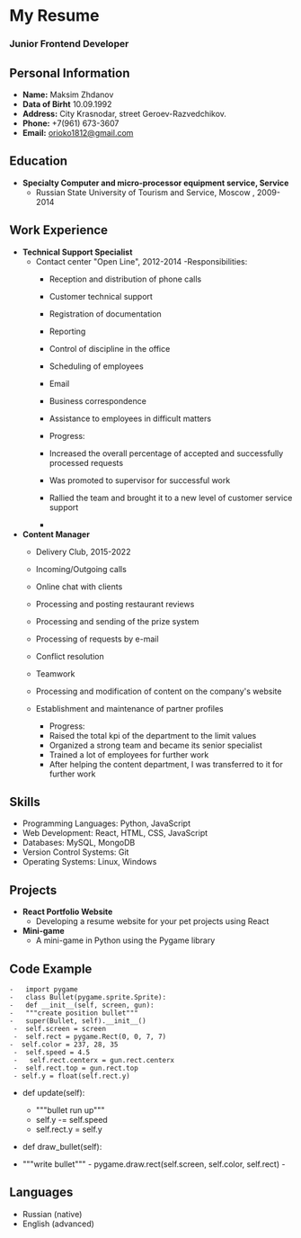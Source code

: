 # My Resume
### Junior Frontend Developer

## Personal Information
- **Name:** Maksim Zhdanov
- **Data of Birht** 10.09.1992
- **Address:** City Krasnodar, street Geroev-Razvedchikov.
- **Phone:** +7(961) 673-3607
- **Email:** orioko1812@gmail.com

## Education
- **Specialty Computer and micro-processor equipment service, Service**
  - Russian State University of Tourism and Service, Moscow , 2009-2014

## Work Experience
- **Technical Support Specialist**
  - Contact center "Open Line", 2012-2014
    -Responsibilities: 
    - Reception and distribution of phone calls
	- Customer technical support
	- Registration of documentation
	- Reporting
	- Control of discipline in the office
	- Scheduling of employees
	- Email
	- Business correspondence
	- Assistance to employees in difficult matters 

	- Progress: 
	- Increased the overall percentage of accepted and successfully processed requests
	- Was promoted to supervisor for successful work
	- Rallied the team and brought it to a new level of customer service support
	- 
- **Content Manager**
  - Delivery Club, 2015-2022
  - Incoming/Outgoing calls 
  - Online chat with clients
  - Processing and posting restaurant reviews
  - Processing and sending of the prize system
  - Processing of requests by e-mail
  - Conflict resolution
  - Teamwork
  - Processing and modification of content on the company's website
  - Establishment and maintenance of partner profiles 

	- Progress:
	- Raised the total kpi of the department to the limit values
	- Organized a strong team and became its senior specialist
	- Trained a lot of employees for further work
	- After helping the content department, I was transferred to it for further work

## Skills
- Programming Languages: Python, JavaScript
- Web Development: React, HTML, CSS, JavaScript
- Databases: MySQL, MongoDB
- Version Control Systems: Git
- Operating Systems: Linux, Windows

## Projects
- **React Portfolio Website**
  - Developing a resume website for your pet projects using React
- **Mini-game**
  - A mini-game in Python using the Pygame library
## **Code Example**
	-	import pygame
	-   class Bullet(pygame.sprite.Sprite):
    -   def __init__(self, screen, gun):
    -   """create position bullet"""
    -   super(Bullet, self).__init__()
     -  self.screen = screen
     -  self.rect = pygame.Rect(0, 0, 7, 7)
    -  self.color = 237, 28, 35
     -  self.speed = 4.5
     -   self.rect.centerx = gun.rect.centerx
     -  self.rect.top = gun.rect.top
     - self.y = float(self.rect.y)

   - def update(self):
     -   """bullet run up"""
     -   self.y -= self.speed
     -  self.rect.y = self.y

   - def draw_bullet(self):
   -    """write bullet"""
    -   pygame.draw.rect(self.screen, self.color, self.rect)
    - 
## Languages
- Russian (native)
- English (advanced)
